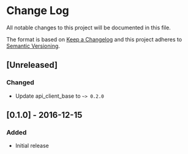 # Change Log
All notable changes to this project will be documented in this file.

The format is based on [Keep a Changelog](http://keepachangelog.com/) 
and this project adheres to [Semantic Versioning](http://semver.org/).

## [Unreleased]
### Changed
- Update api_client_base to `~> 0.2.0`

## [0.1.0] - 2016-12-15
### Added
- Initial release
